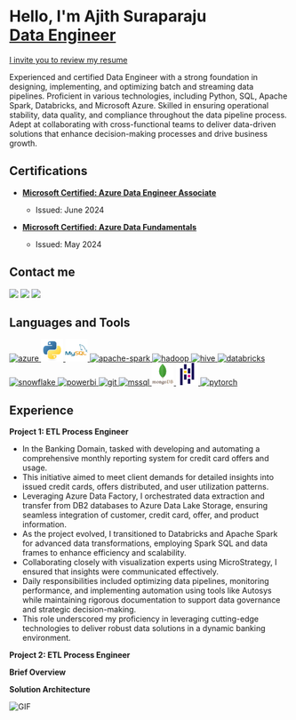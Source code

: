# Hello, I'm Ajith Suraparaju <br/><a href="https://github.com/ajith-suraparaju">Data Engineer</a></h1> 
[I invite you to review my resume](https://github.com/Ajith-Suraparaju/Ajith-Suraparaju/blob/main/Ajith%20Suraparaju-Data_Engineer.pdf) </a>

Experienced and certified Data Engineer with a strong foundation in designing, implementing, and optimizing batch and streaming data pipelines. Proficient in various technologies, including Python, SQL, Apache Spark, Databricks, and Microsoft Azure. Skilled in ensuring operational stability, data quality, and compliance throughout the data pipeline process. Adept at collaborating with cross-functional teams to deliver data-driven solutions that enhance decision-making processes and drive business growth. </a>

## Certifications

- [**Microsoft Certified: Azure Data Engineer Associate**](https://github.com/Ajith-Suraparaju/Ajith-Suraparaju/blob/main/Credentials%20-%20suraparajuajith%20%20Microsoft%20Learn.pdf)
  - Issued: June 2024

- [**Microsoft Certified: Azure Data Fundamentals**](https://github.com/Ajith-Suraparaju/Ajith-Suraparaju/blob/main/Credentials%20-%20suraparajuajith%20%20Microsoft%20Learn.pdf)
  - Issued: May 2024

## Contact me
<a href="mailto:ajith1997raju@gmail.com"><img src="https://img.shields.io/badge/-Email-D14836?&style=for-the-badge&logo=gmail&logoColor=white" /></a>
<a href="tel:2163345668"><img src="https://img.shields.io/badge/-Telephone-25D366?style=for-the-badge&logo=whatsapp&logoColor=white" /></a>
<a href="https://www.linkedin.com/in/ajith-suraparaju/"><img src="https://img.shields.io/badge/-LinkedIn-0072b1?&style=for-the-badge&logo=linkedin&logoColor=white" /></a> </h1>



## Languages and Tools</a>
<p align="left"> 
  <a href="https://azure.microsoft.com/en-in/" target="_blank" rel="noreferrer"> <img src="https://www.vectorlogo.zone/logos/microsoft_azure/microsoft_azure-icon.svg" alt="azure" width="40" height="40"/> 
  </a> 
  <a href="https://www.python.org" target="_blank" rel="noreferrer"> <img src="https://raw.githubusercontent.com/devicons/devicon/master/icons/python/python-original.svg" alt="python" width="40" height="40"/> 
  </a> 
  <a href="https://www.mysql.com/" target="_blank" rel="noreferrer"> <img src="https://raw.githubusercontent.com/devicons/devicon/master/icons/mysql/mysql-original-wordmark.svg" alt="mysql" width="40" height="40"/> </a> 
  <a href="https://spark.apache.org/" target="_blank" rel="noreferrer"> 
    <img src="https://www.vectorlogo.zone/logos/apache_spark/apache_spark-icon.svg" alt="apache-spark" width="40" height="40"/> </a> 
  <a href="https://hadoop.apache.org/" target="_blank" rel="noreferrer"> <img src="https://www.vectorlogo.zone/logos/apache_hadoop/apache_hadoop-icon.svg" alt="hadoop" width="40" height="40"/> 
  </a> <a href="https://hive.apache.org/" target="_blank" rel="noreferrer"> <img src="https://www.vectorlogo.zone/logos/apache_hive/apache_hive-icon.svg" alt="hive" width="40" height="40"/> </a> 
  <a href="https://databricks.com/" target="_blank" rel="noreferrer"> 
    <img src="https://www.vectorlogo.zone/logos/databricks/databricks-icon.svg" alt="databricks" width="40" height="40"/> </a> 
  <a href="https://www.snowflake.com/" target="_blank" rel="noreferrer"> 
    <img src="https://www.vectorlogo.zone/logos/snowflake/snowflake-icon.svg" alt="snowflake" width="40" height="40"/> </a> 
  <a href="https://powerbi.microsoft.com/" target="_blank" rel="noreferrer"> 
    <img src="https://www.vectorlogo.zone/logos/microsoft_powerbi/microsoft_powerbi-icon.svg" alt="powerbi" width="40" height="40"/> </a>
  <a href="https://git-scm.com/" target="_blank" rel="noreferrer"> <img src="https://www.vectorlogo.zone/logos/git-scm/git-scm-icon.svg" alt="git" width="40" height="40"/> </a> 
  <a href="https://www.microsoft.com/en-us/sql-server" target="_blank" rel="noreferrer"> <img src="https://www.svgrepo.com/show/303229/microsoft-sql-server-logo.svg" alt="mssql" width="40" height="40"/> </a> 
  <a href="https://www.mongodb.com/" target="_blank" rel="noreferrer"> <img src="https://raw.githubusercontent.com/devicons/devicon/master/icons/mongodb/mongodb-original-wordmark.svg" alt="mongodb" width="40" height="40"/> </a> 
  <a href="https://pandas.pydata.org/" target="_blank" rel="noreferrer"> <img src="https://raw.githubusercontent.com/devicons/devicon/2ae2a900d2f041da66e950e4d48052658d850630/icons/pandas/pandas-original.svg" alt="pandas" width="40" height="40"/> </a> 
  <a href="https://pytorch.org/" target="_blank" rel="noreferrer"> <img src="https://www.vectorlogo.zone/logos/pytorch/pytorch-icon.svg" alt="pytorch" width="40" height="40"/> </a>  
</p>

## Experience </a>

**Project 1: ETL Process Engineer**

- In the Banking Domain, tasked with developing and automating a comprehensive monthly reporting system for credit card offers and usage.
- This initiative aimed to meet client demands for detailed insights into issued credit cards, offers distributed, and user utilization patterns.
- Leveraging Azure Data Factory, I orchestrated data extraction and transfer from DB2 databases to Azure Data Lake Storage, ensuring seamless integration of customer, credit card, offer, and product information.
- As the project evolved, I transitioned to Databricks and Apache Spark for advanced data transformations, employing Spark SQL and data frames to enhance efficiency and scalability.
- Collaborating closely with visualization experts using MicroStrategy, I ensured that insights were communicated effectively.
- Daily responsibilities included optimizing data pipelines, monitoring performance, and implementing automation using tools like Autosys while maintaining rigorous documentation to support data governance and strategic decision-making.
- This role underscored my proficiency in leveraging cutting-edge technologies to deliver robust data solutions in a dynamic banking environment.

**Project 2: ETL Process Engineer**



**Brief Overview**



**Solution Architecture**

![GIF](https://media.licdn.com/dms/image/D4E22AQE7dZmkAFFJ3g/feedshare-shrink_1280/0/1698074850766?e=1721865600&v=beta&t=nRRsu2UfWlT7XsEdLzeivoHlosWjpfnWudZLiiNwGgk)


